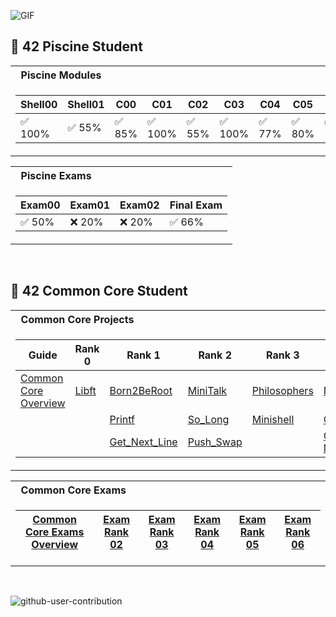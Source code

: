 ![GIF](./gif.gif)

## :elf: 42 Piscine Student

<table>
<tr>
<th align="left"> &nbsp; Piscine Modules</th>
</tr>
<tr>

<td>

| Shell00   | Shell01   | C00      | C01      | C02      | C03      | C04      | C05      | C06      | C07      | C08      | C09      | C11      | BSQ      | Rush00    |
|-----------|-----------|----------|----------|----------|----------|----------|----------|----------|----------|----------|----------|----------|----------|-----------|
| ✅ 100%   | ✅ 55%    | ✅ 85%   | ✅ 100%  | ✅ 55%   | ✅ 100%  | ✅ 77%   | ✅ 80%   | ✅ 100%  | ✅ 60%   | ✅ 100%  | ✅ 100%  | ✅ 55%   | ❌ 0%    | ✅ 120%  |





</td> </tr> </table>

<table>
<tr>
<th align="left"> &nbsp; Piscine Exams</th>
</tr>
<tr>

<td>

| Exam00    | Exam01    | Exam02    | Final Exam |
|-----------|-----------|-----------|------------|
| ✅ 50%    | ❌ 20%    | ❌ 20%    | ✅ 66%     |


</td> </tr> </table>

<br>

## :vampire: 42 Common Core Student

<table>
<tr>
<th align="left"> &nbsp; Common Core Projects</th>
</tr>
<tr>

<td>

| Guide | Rank 0  | Rank 1 | Rank 2  | Rank 3 | Rank 4 | Rank 5 | Rank 6 | 
| ------------- | ------------- | ------------- | ------------- | ------------- | ------------- | ------------- | ------------- |
| [Common Core Overview](https://github.com/pasqualerossi/42-School-Guide) | [Libft](https://github.com/pasqualerossi/Libft)  | [Born2BeRoot](https://github.com/pasqualerossi/Born2BeRoot-Guide)  | [MiniTalk](https://github.com/pasqualerossi/MiniTalk)  | [Philosophers](https://github.com/pasqualerossi/Philosophers)  | [NetPractice](https://github.com/pasqualerossi/NetPractice)  | [Inception](https://github.com/pasqualerossi/Inception)  | [Transcendence](https://github.com/pasqualerossi/42_Transcendence)  | |
| |        | [Printf](https://github.com/pasqualerossi/Printf)  | [So_Long](https://github.com/pasqualerossi/So_Long)  | [Minishell](https://github.com/pasqualerossi/Minishell)  | [Cub3D](https://github.com/pasqualerossi/Cub3D)  | [IRC](https://github.com/pasqualerossi/IRC) |  |
| |        | [Get_Next_Line](https://github.com/pasqualerossi/Get_Next_Line)  | [Push_Swap](https://github.com/pasqualerossi/Push_Swap)  |  | [C++ Modules](https://github.com/pasqualerossi/C-Plus-Plus)  |  |

</td>

<table>
<tr>
<th align="left"> &nbsp; Common Core Exams</th>
</tr>
<tr>

<td>

| [Common Core Exams Overview](https://github.com/pasqualerossi/42-Exams) | [Exam Rank 02](https://github.com/pasqualerossi/42-School-Exam-Rank-02)  | [Exam Rank 03](https://github.com/pasqualerossi/42-School-Exam-Rank-03)  | [Exam Rank 04](https://github.com/pasqualerossi/42-School-Exam-Rank-04) | [Exam Rank 05](https://github.com/pasqualerossi/42-School-Exam-Rank-05)  | [Exam Rank 06](https://github.com/pasqualerossi/42-School-Exam-Rank-06)  |
|--|--|--|--|--|--|

</td>

</tr> </table>

<br>

![github-user-contribution](https://user-images.githubusercontent.com/58959408/157782696-8bc9ca49-ca61-4ab5-8b83-49c4e76c1a8f.svg)
